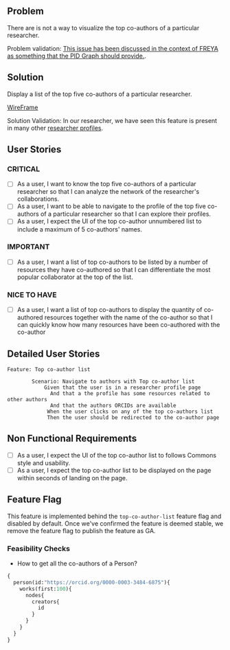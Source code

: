 ## Problem

There are is not a way to visualize the top co-authors of a particular researcher.

Problem validation: [This issue has been discussed in the context of FREYA as something that the PID Graph should provide.](https://github.com/datacite/freya/issues/26).

## Solution 

Display a list of the top five co-authors of a particular researcher.

 [WireFrame](https://www.figma.com/file/JZXYSUc6ZofDBlFmUzNHQG/PARSEC_new-features?node-id=0%3A1)

 Solution Validation: In our researcher, we have seen this feature is present in many other [researcher profiles](https://docs.google.com/document/d/1tQcBpUOi4kg1Gvluvc3dDvhGaVxi2CpmTxZG4U9W1Vw/edit).

## User Stories

### CRITICAL
- [ ] As a user, I want to know the top five co-authors of a particular researcher so that I can analyze the network of the researcher's collaborations.
- [ ] As a user, I want to be able to navigate to the profile of the top five co-authors of a particular researcher so that I can explore their profiles.
- [ ] As a user, I expect the UI of the top co-author unnumbered list to include a maximum of 5 co-authors' names.

### IMPORTANT
- [ ] As a user, I want a list of top co-authors to be listed by a number of resources they have co-authored so that I can differentiate the most popular collaborator at the top of the list.

### NICE TO HAVE
- [ ] As a user, I want a list of top co-authors to display the quantity of co-authored resources together with the name of the co-author so that I can quickly know how many resources have been co-authored with the co-author 

## Detailed User Stories

```cucumber
Feature: Top co-author list

        Scenario: Navigate to authors with Top co-author list
            Given that the user is in a researcher profile page
              And that a the profile has some resources related to other authors
              And that the authors ORCIDs are available
             When the user clicks on any of the top co-authors list
             Then the user should be redirected to the co-author page

```

## Non Functional Requirements

- [ ] As a user, I expect the UI of the top co-author list to follows Commons style and usability.
- [ ] As a user, I expect the top co-author list to be displayed on the page within seconds of landing on the page.
## Feature Flag

This feature is implemented behind the `top-co-author-list` feature flag and disabled by default.
Once we've confirmed the feature is deemed stable, we remove the feature flag to publish the feature as GA.

### Feasibility Checks

- How to get all the co-authors of a Person?

```graphql
{
  person(id:"https://orcid.org/0000-0003-3484-6875"){
    works(first:100){
      nodes{
        creators{
          id
        }
      }
    }
  }
}
```


